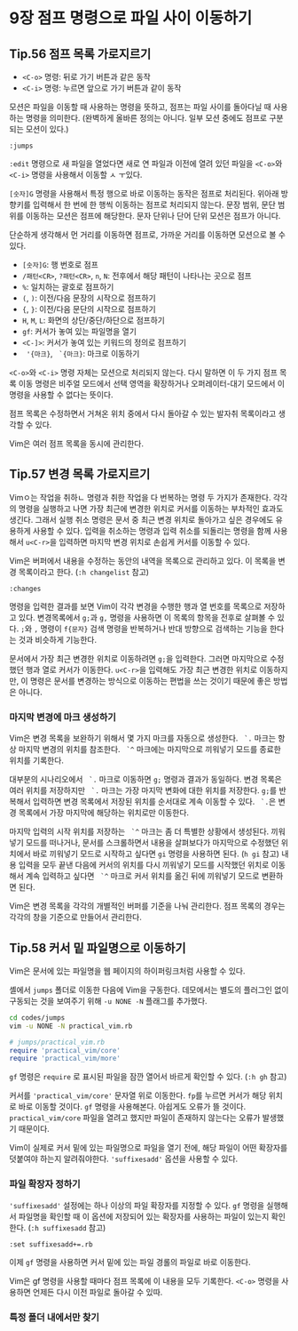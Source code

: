 # 9장 점프 명령으로 파일 사이 이동하기

## Tip.56 점프 목록 가로지르기

- `<C-o>` 명령: 뒤로 가기 버튼과 같은 동작
- `<C-i>` 명령: 누르면 앞으로 가기 버튼과 같이 동작

모션은 파일을 이동할 때 사용하는 명령을 뜻하고, 점프는 파일 사이를 돌아다닐 때 사용하는 명령을 의미한다. (완벽하게 올바른 정의는 아니다. 일부 모션 중에도 점프로 구분되는 모션이 있다.)

```vim
:jumps
```

`:edit` 명령으로 새 파일을 열었다면 새로 연 파일과 이전에 열려 있던 파일을 `<C-o>`와 `<C-i>` 명령을 사용해서 이동할 ㅅ ㅜ있다.

`[숫자]G` 명령을 사용해서 특정 행으로 바로 이동하는 동작은 점프로 처리된다.
위아래 방향키를 입력해서 한 번에 한 행씩 이동하는 점프로 처리되지 않는다.
문장 범위, 문단 범위를 이동하는 모션은 점프에 해당한다.
문자 단위나 단어 단위 모션은 점프가 아니다.

단순하게 생각해서 먼 거리를 이동하면 점프로, 가까운 거리를 이동하면 모션으로 볼 수 있다.

- `[숫자]G`: 행 번호로 점프
- `/패턴<CR>`, `?패턴<CR>`, `n`, `N`: 전후에서 해당 패턴이 나타나는 곳으로 점프
- `%`: 일치하는 괄호로 점프하기
- `(`, `)`: 이전/다음 문장의 시작으로 점프하기
- `{`, `}`: 이전/다음 문단의 시작으로 점프하기
- `H`, `M`, `L`: 화면의 상단/중단/하단으로 점프하기
- `gf`: 커서가 놓여 있는 파일명을 열기
- `<C-]>`: 커서가 놓여 있는 키워드의 정의로 점프하기
- ``` '{마크}```, ``` `{마크}```: 마크로 이동하기

`<C-o>`와 `<C-i>` 명령 자체는 모션으로 처리되지 않는다.
다시 말하면 이 두 가지 점프 목록 이동 명령은 비주얼 모드에서 선택 영역을 확장하거나 오퍼레이터-대기 모드에서 이 명령을 사용할 수 없다는 뜻이다.

점프 목록은 수정하면서 거쳐온 위치 중에서 다시 돌아갈 수 있는 발자취 목록이라고 생각할 수 있다.

Vim은 여러 점프 목록을 동시에 관리한다.

## Tip.57 변경 목록 가로지르기

Vimㅇ는 작업을 취하ㄴ 명령과 취한 작업을 다 번복하는 명령 두 가지가 존재한다.
각각의 명령을 실행하고 나면 가장 최근에 변경한 위치로 커서를 이동하는 부차적인 효과도 생긴다.
그래서 실행 취소 명령은 문서 중 최근 변경 위치로 돌아가고 싶은 경우에도 유용하게 사용할 수 있다.
입력을 취소하는 명령과 입력 취소를 되돌리는 명령을 함께 사용해서 `u<C-r>`을 입력하면 마지막 변경 위치로 손쉽게 커서를 이동할 수 있다.

Vim은 버퍼에서 내용을 수정하는 동안의 내역을 목록으로 관리하고 있다.
이 목록을 변경 목록이라고 한다. (`:h changelist` 참고)

```vim
:changes
```

명령을 입력한 결과를 보면 Vim이 각각 변경을 수행한 행과 열 번호를 목록으로 저장하고 있다.
변경목록에서 `g;`과 `g,` 명령을 사용하면 이 목록의 항목을 전후로 살펴볼 수 있다.
`;`와 `,` 명령이 `f{문자}` 검색 명령을 반복하거나 반대 방향으로 검색하는 기능을 한다는 것과 비슷하게 기능한다.

문서에서 가장 최근 변경한 위치로 이동하려면 `g;`을 입력한다. 그러면 마지막으로 수정했던 행과 열로 커서가 이동한다.
`u<C-r>`을 입력해도 가장 최근 변경한 위치로 이동하지만, 이 명령은 문서를 변경하는 방식으로 이동하는 편법을 쓰는 것이기 때문에 좋은 방법은 아니다.

### 마지막 변경에 마크 생성하기

Vim은 변경 목록을 보완하기 위해서 몇 가지 마크를 자동으로 생성한다.
``` `.``` 마크는 항상 마지막 변경의 위치를 참조한다.
``` `^``` 마크에는 마지막으로 끼워넣기 모드를 종료한 위치를 기록한다.

대부분의 시나리오에서 ``` `.``` 마크로 이동하면 `g;` 명령과 결과가 동일하다.
변경 목록은 여러 위치를 저장하지만 ``` `.``` 마크는 가장 마지막 변화에 대한 위치를 저장한다.
`g;`를 반복해서 입력하면 변경 목록에서 저장된 위치를 순서대로 계속 이동할 수 있다.
``` `.```은 변경 목록에서 가장 마지막에 해당하는 위치로만 이동한다.

마지막 입력의 시작 위치를 저장하는 ``` `^``` 마크는 좀 더 특별한 상황에서 생성된다.
끼워넣기 모드를 떠나거나, 문서를 스크롤하면서 내용을 살펴보다가 마지막으로 수정했던 위치에서 바로 끼워넣기 모드로 시작하고 싶다면 `gi` 명령을 사용하면 된다. (`h gi` 참고)
내용 입력을 모두 끝낸 다음에 커서의 위치를 다시 끼워넣기 모드를 시작했던 위치로 이동해서 계속 입력하고 싶다면 ``` `^``` 마크로 커서 위치를 옮긴 뒤에 끼워넣기 모드로 변환하면 된다.

Vim은 변경 목록을 각각의 개별적인 버퍼를 기준을 나눠 관리한다.
점프 목록의 경우는 각각의 창을 기준으로 만들어서 관리한다.

## Tip.58 커서 밑 파일명으로 이동하기

Vim은 문서에 있는 파일명을 웹 페이지의 하이퍼링크처럼 사용할 수 있다.

셸에서 `jumps` 폴더로 이동한 다음에 Vim을 구동한다. 데모에서는 별도의 플러그인 없이 구동되는 것을 보여주기 위해 `-u NONE -N` 플래그를 추가했다.

```bash
cd codes/jumps
vim -u NONE -N practical_vim.rb
```

```ruby
# jumps/practical_vim.rb
require 'practical_vim/core'
require 'practical_vim/more'
```

`gf` 명령은 `require` 로 표시된 파일을 잠깐 열어서 바르게 확인할 수 있다. (`:h gh` 참고)

커서를 `'practical_vim/core'` 문자열 위로 이동한다. `fp`를 누르면 커서가 해당 위치로 바로 이동할 것이다.
`gf` 명령을 사용해본다. 아쉽게도 오류가 뜰 것이다.
`practical_vim/core` 파일을 열려고 했지만 파일이 존재하지 않는다는 오류가 발생했기 때문이다.

Vim이 실제로 커서 밑에 있는 파일명으로 파일을 열기 전에, 해당 파일이 어떤 확장자를 덧붙여야 하는지 알려줘야한다.
`'suffixesadd'` 옵션을 사용할 수 있다.

### 파일 확장자 정하기

`'suffixesadd'` 설정에는 하나 이상의 파일 확장자를 지정할 수 있다.
`gf` 명령을 실행해서 파일명을 확인할 때 이 옵션에 저장되어 있는 확장자를 사용하는 파일이 있는지 확인한다. (`:h suffixesadd` 참고)

`:set suffixesadd+=.rb`

이제 `gf` 명령을 사용하면 커서 밑에 있는 파일 경롤의 파일로 바로 이동한다.

Vim은 gf 명령을 사용할 때마다 점프 목록에 이 내용을 모두 기록한다.
`<C-o>` 명령을 사용하면 언제든 다시 이전 파일로 돌아갈 수 있따.

### 특정 폴더 내에서만 찾기

